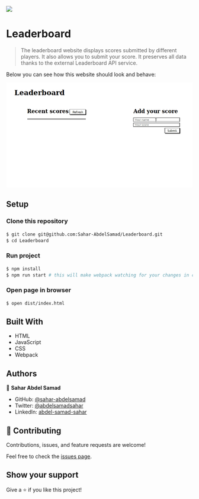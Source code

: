 ![](https://img.shields.io/badge/Microverse-blueviolet)

# Leaderboard

> The leaderboard website displays scores submitted by different players. It also allows you to submit your score. It preserves all data thanks to the external Leaderboard API service.

Below you can see how this website should look and behave:

![screenshot](./Screenshot.gif)

## Setup

### Clone this repository

```bash
$ git clone git@github.com:Sahar-AbdelSamad/Leaderboard.git
$ cd Leaderboard
```

### Run project

```bash
$ npm install
$ npm run start # this will make webpack watching for your changes in code
```

### Open page in browser

```bash
$ open dist/index.html
```

## Built With

- HTML
- JavaScript
- CSS
- Webpack

## Authors

👤 **Sahar Abdel Samad**

- GitHub: [@sahar-abdelsamad](https://github.com/Sahar-AbdelSamad)
- Twitter: [@abdelsamadsahar](https://twitter.com/AbdelSamadSahar)
- LinkedIn: [abdel-samad-sahar](https://www.linkedin.com/in/abdel-samad-sahar-353977223/)

## 🤝 Contributing

Contributions, issues, and feature requests are welcome!

Feel free to check the [issues page](https://github.com/Sahar-AbdelSamad/Leaderboard/issues).

## Show your support

Give a ⭐️ if you like this project!
